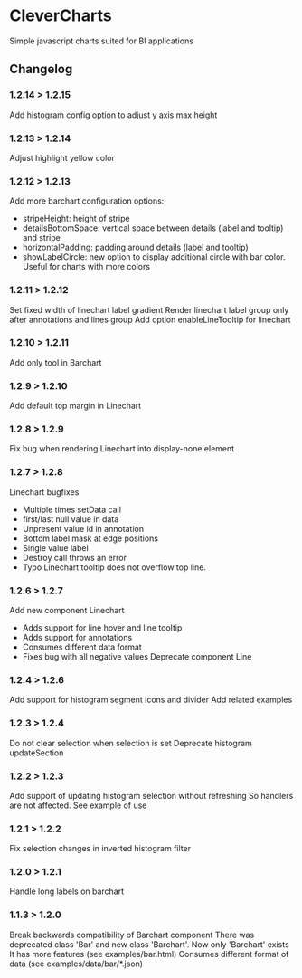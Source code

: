 # CleverCharts

Simple javascript charts suited for BI applications

## Changelog

### 1.2.14 > 1.2.15

Add histogram config option to adjust y axis max height

### 1.2.13 > 1.2.14

Adjust highlight yellow color

### 1.2.12 > 1.2.13

Add more barchart configuration options:
* stripeHeight: height of stripe
* detailsBottomSpace: vertical space between details (label and tooltip) and stripe
* horizontalPadding: padding around details (label and tooltip)
* showLabelCircle: new option to display additional circle with bar color. Useful for charts with more colors

### 1.2.11 > 1.2.12

Set fixed width of linechart label gradient
Render linechart label group only after annotations and lines group
Add option enableLineTooltip for linechart

### 1.2.10 > 1.2.11

Add only tool in Barchart

### 1.2.9 > 1.2.10

Add default top margin in Linechart

### 1.2.8 > 1.2.9

Fix bug when rendering Linechart into display-none element

### 1.2.7 > 1.2.8

Linechart bugfixes
 * Multiple times setData call
 * first/last null value in data
 * Unpresent value id in annotation
 * Bottom label mask at edge positions
 * Single value label
 * Destroy call throws an error
 * Typo
Linechart tooltip does not overflow top line.

### 1.2.6 > 1.2.7

Add new component Linechart
 * Adds support for line hover and line tooltip
 * Adds support for annotations
 * Consumes different data format
 * Fixes bug with all negative values
Deprecate component Line

### 1.2.4 > 1.2.6

Add support for histogram segment icons and divider
Add related examples

### 1.2.3 > 1.2.4

Do not clear selection when selection is set
Deprecate histogram updateSection

### 1.2.2 > 1.2.3

Add support of updating histogram selection without refreshing
So handlers are not affected. See example of use

### 1.2.1 > 1.2.2

Fix selection changes in inverted histogram filter

### 1.2.0 > 1.2.1

Handle long labels on barchart

### 1.1.3 > 1.2.0

Break backwards compatibility of Barchart component
There was deprecated class 'Bar' and new class 'Barchart'. Now only 'Barchart' exists
It has more features (see examples/bar.html)
Consumes different format of data (see examples/data/bar/*.json)

